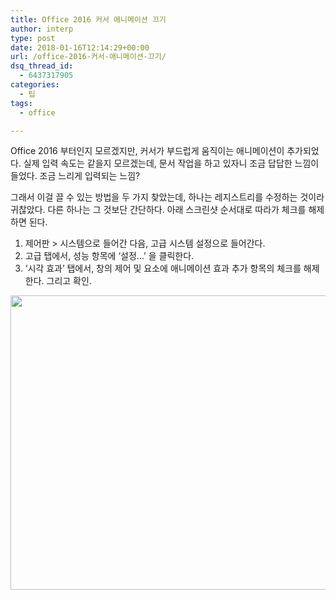```yaml
---
title: Office 2016 커서 애니메이션 끄기
author: interp
type: post
date: 2018-01-16T12:14:29+00:00
url: /office-2016-커서-애니메이션-끄기/
dsq_thread_id:
  - 6437317905
categories:
  - 팁
tags:
  - office

---
```

Office 2016 부터인지 모르겠지만, 커서가 부드럽게 움직이는 애니메이션이 추가되었다. 실제 입력 속도는 같을지 모르겠는데, 문서 작업을 하고 있자니 조금 답답한 느낌이 들었다. 조금 느리게 입력되는 느낌?

그래서 이걸 끌 수 있는 방법을 두 가지 찾았는데, 하나는 레지스트리를 수정하는 것이라 귀찮았다. 다른 하나는 그 것보단 간단하다. 아래 스크린샷 순서대로 따라가 체크를 해제하면 된다.

  1. 제어판 > 시스템으로 들어간 다음, 고급 시스템 설정으로 들어간다.
  2. 고급 탭에서, 성능 항목에 &#8216;설정&#8230;&#8217; 을 클릭한다.
  3. &#8216;시각 효과&#8217; 탭에서, 창의 제어 및 요소에 애니메이션 효과 추가 항목의 체크를 해제한다. 그리고 확인.

<img class="aligncenter size-large wp-image-1259" src="http://interp.iwinv.net/wp-content/uploads/2018/01/blog-1024x660.png" alt="" width="730" height="471" srcset="https://interp.blog/wp-content/uploads/2018/01/blog-1024x660.png 1024w, https://interp.blog/wp-content/uploads/2018/01/blog-300x193.png 300w, https://interp.blog/wp-content/uploads/2018/01/blog-768x495.png 768w, https://interp.blog/wp-content/uploads/2018/01/blog.png 1152w" sizes="(max-width: 730px) 100vw, 730px" />